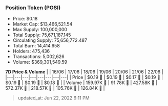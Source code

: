 
  ### Position Token (POSI)
  - Price: $0.18
  - Market Cap: $13,466,521.54
  - Max Supply: 100,000,000
  - Total Supply: 75,671,187.145
  - Circulating Supply: 75,656,772.487
  - Total Burn: 14,414.658
  - Holders: 475,436
  - Transactions: 5,002,626
  - Volume: $369,301,549.59

  **7D Price & Volume**
  | | 16&#x2F;06 | 17&#x2F;06 | 18&#x2F;06 | 19&#x2F;06 | 20&#x2F;06 | 21&#x2F;06 | 22&#x2F;06 |
  |---|---|---|---|---|---|---|---|
  | Price | $0.19 🔻 | $0.19 🚀 | $0.17 🔻 | $0.19 🚀 | $0.19 🔻 | $0.19 🔻 | $0.18 🔻 |
  | Volume | 159.97K 🔻 | 91.78K 🔻 | 427.58K 🚀 | 572.37K 🚀 | 218.57K 🔻 | 105.76K 🔻 | 126.84K 🚀 |

  > updated_at: Jun 22, 2022 6:11 PM
